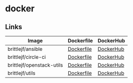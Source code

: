 # docker

## Links

| Image | Dockerfile | DockerHub |
| ----- | ---------- | --------- |
| brittlejf/ansible | [Dockerfile](ansible/Dockerfile) | [DockerHub](https://hub.docker.com/r/brittlejf/ansible) |
| brittlejf/circle-ci | [Dockerfile](circle-ci/Dockerfile) | [DockerHub](https://hub.docker.com/r/brittlejf/circleci-cli) |
| brittlejf/openstack-utils | [Dockerfile](openstack-utils/Dockerfile) | [DockerHub](https://hub.docker.com/r/brittlejf/openstack-utils) |
| brittlejf/utils | [Dockerfile](utils/Dockerfile) | [DockerHub](https://hub.docker.com/r/brittlejf/utils) |
